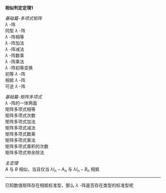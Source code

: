 **相似判定定理1**    
    
*基础篇-多项式矩阵*    
 $\lambda$ -阵    
同型 $\lambda$ -阵    
 $\lambda$ -阵相等    
 $\lambda$ -阵加法    
 $\lambda$ -阵减法    
 $\lambda$ -阵数乘    
 $\lambda$ -阵乘法    
 $\lambda$ -阵初等变换    
初等 $\lambda$ -阵    
相抵 $\lambda$ -阵    
可逆 $\lambda$ -阵    
    
*基础篇-矩阵多项式*    
 $\lambda$ -阵的一体两面    
矩阵多项式相等    
矩阵多项式次数    
矩阵多项式加法    
矩阵多项式减法    
矩阵多项式数乘    
矩阵多项式乘法    
矩阵多项式乘积的次数    
矩阵多项式带余除法    
    
*主定理*    
 $A$ 与 $B$ 相似，当且仅当 $\lambda I_n-A_n$ 与 $\lambda I_n-B_n$ 相抵    
    
---    
    
已知数值矩阵存在相抵标准型，那么 $\lambda$ -阵是否存在类型的标准型呢    
